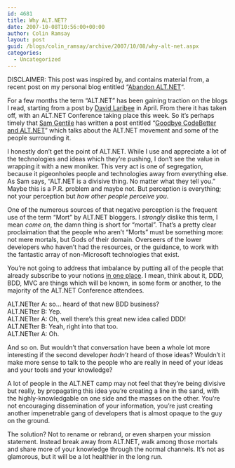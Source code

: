```yaml
---
id: 4681
title: Why ALT.NET?
date: 2007-10-08T10:56:00+00:00
author: Colin Ramsay
layout: post
guid: /blogs/colin_ramsay/archive/2007/10/08/why-alt-net.aspx
categories:
  - Uncategorized
---
```

DISCLAIMER: This post was inspired by, and contains material from,&nbsp;a recent post on my personal blog entitled &#8220;<A class="" title="Abandon ALT.NET" href="http://colinramsay.co.uk/2007/10/07/abandon-altnet/" target="_blank">Abandon ALT.NET</A>&#8220;.


  


For a few months the term &#8220;ALT.NET&#8221; has been gaining traction on the blogs I read, starting from a post by <A class="" href="http://laribee.com/blog/2007/04/10/altnet/" target="_blank">David Laribee</A> in April. From there it has taken off, with an ALT.NET Conference taking place this week. So it’s perhaps timely that <A class="" href="http://samgentile.com/" target="_blank">Sam Gentile</A> has written a post entitled &#8220;<A class="" href="http://samgentile.com/blogs/samgentile/archive/2007/10/06/goodbye-codebetter-and-alt-net.aspx" target="_blank">Goodbye CodeBetter and ALT.NET</A>&#8221; which talks about the ALT.NET movement and some of the people surrounding it.


  


I honestly don&#8217;t get the point of ALT.NET. While I use and appreciate a lot of the technologies and ideas which they&#8217;re pushing, I don&#8217;t see the value in wrapping it with a new moniker. This very act is one of segregation, because it pigeonholes people and technologies away from everything else. As Sam says, &#8220;ALT.NET is a divisive thing. No matter what they tell you.&#8221; Maybe this is a P.R. problem and maybe not. But perception is everything; not your perception but _how other people perceive you_.


  


One of the numerous sources of that negative perception is the frequent use of the term &#8220;Mort&#8221; by ALT.NET bloggers. I _strongly_ dislike this term, I mean _come on_, the damn thing is short for &#8220;mortal&#8221;. That&#8217;s a pretty clear proclaimation that the people who aren&#8217;t &#8220;Morts&#8221; must be something more: not mere mortals, but Gods of their domain. Overseers of the lower developers who haven’t had the resources, or the guidance, to work with the fantastic array of non-Microsoft technologies that exist.


  


You&#8217;re not going to address that imbalance by putting all of the people that already subscribe to your notions <A class="" href="http://www.altnetconf.com/" target="_blank">in one place</A>. I mean, think about it, DDD, BDD, MVC are&nbsp;things which will be known, in some form or another, to the majority of the ALT.NET Conference attendees.


  


ALT.NETter A: so… heard of that new BDD business?  
ALT.NETter B: Yep.  
ALT.NETter A: Oh, well there’s this great new idea called DDD!  
ALT.NETter B: Yeah, right into that too.  
ALT.NETter A: Oh.


  


And so on. But wouldn’t that conversation have been a whole lot more interesting if the second developer _hadn’t_ heard of those ideas? Wouldn&#8217;t it make more sense to talk to the people who are really in need of your ideas and your tools and your knowledge?


  


A lot of people in the ALT.NET camp may not feel that they’re being divisive but really, by propagating this idea you’re creating a line in the sand, with the highly-knowledgable on one side and the masses on the other. You’re not encouraging dissemination of your information, you’re just creating another impenetrable gang of developers that is almost opaque to the guy on the ground.


  


The solution? Not to rename or rebrand, or even sharpen your mission statement. Instead break away from ALT.NET, walk among those mortals and share more of&nbsp;your knowledge through the normal channels. It&#8217;s not as glamorous, but it will be a lot healthier in the long run.